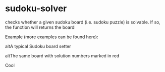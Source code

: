 # sudoku-solver
checks whether a given sudoku board (i.e. sudoku puzzle) is solvable. If so, the function will returns the board

Example (more examples can be found here):

altA typical Sudoku board setter

altThe same board with solution numbers marked in red

Cool